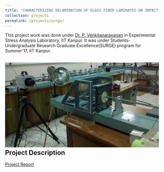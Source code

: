 ```yaml
---
title: 'CHARACTERIZING DELAMINATION OF GLASS FIBER LAMINATES ON IMPACT LOADING'
collection: projects
permalink: /projects/surge/
---
```


This project work was done under [Dr. P. Venkitanarayanan](http://home.iitk.ac.in/~venkit/) in Experimental Stress Analysis Laboratory, IIT Kanpur. It was under Students-Undergraduate Research Graduate Excellence(SURGE) program for Summer'17, IIT Kanpur.

![SURGE Lab](/images/surge_1.png)
Project Description
---

[Project Report](http://exampleurl.com)
